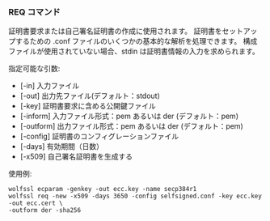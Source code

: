 ### REQ コマンド
証明書要求または自己署名証明書の作成に使用されます。 証明書をセットアップするための .conf ファイルのいくつかの基本的な解析を処理できます。 構成ファイルが使用されていない場合、stdin は証明書情報の入力を求められます。


指定可能な引数:    

- [-in] 入力ファイル
- [-out] 出力先ファイル(デフォルト：stdout)
- [-key] 証明書要求に含める公開鍵ファイル
- [-inform] 入力ファイル形式：pem あるいは der (デフォルト：pem) 
- [-outform] 出力ファイル形式：pem あるいは der (デフォルト：pem)
- [-config] 証明書のコンフィグレーションファイル
- [-days] 有効期間（日数）
- [-x509] 自己署名証明書を生成する

使用例:

```
wolfssl ecparam -genkey -out ecc.key -name secp384r1
wolfssl req -new -x509 -days 3650 -config selfsigned.conf -key ecc.key -out ecc.cert \
-outform der -sha256
```

